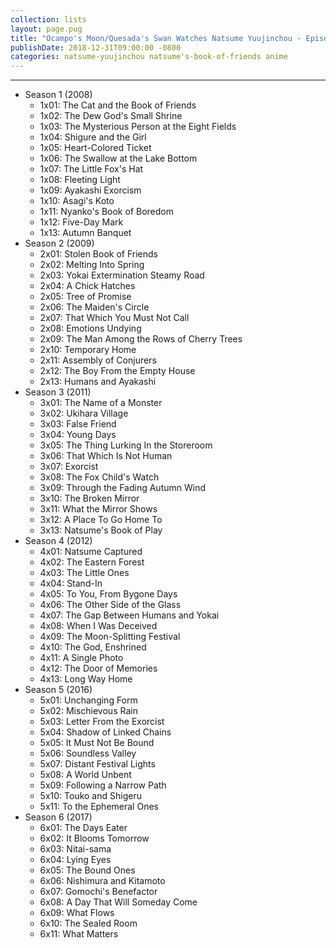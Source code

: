 ```yaml
---
collection: lists
layout: page.pug
title: "Ocampo's Moon/Quesada's Swan Watches Natsume Yuujinchou - Episode List"
publishDate: 2018-12-31T09:00:00 -0800
categories: natsume-yuujinchou natsume's-book-of-friends anime
---
```


---
<ul class="section-wrapper">
  <li><span class="section-no">Season 1 (2008)</span>
    <ul class="masterlink-wrapper">
      <li>1x01: The Cat and the Book of Friends</li>
      <li>1x02: The Dew God's Small Shrine</li>
      <li>1x03: The Mysterious Person at the Eight Fields</li>
      <li>1x04: Shigure and the Girl</li>
      <li>1x05: Heart-Colored Ticket</li>
      <li>1x06: The Swallow at the Lake Bottom</li>
      <li>1x07: The Little Fox's Hat</li>
      <li>1x08: Fleeting Light</li>
      <li>1x09: Ayakashi Exorcism</li>
      <li>1x10: Asagi's Koto</li>
      <li>1x11: Nyanko's Book of Boredom</li>
      <li>1x12: Five-Day Mark</li>
      <li>1x13: Autumn Banquet</li>
    </ul>
  </li>
  <li><span class="section-no">Season 2 (2009)</span>
    <ul class="masterlink-wrapper">
      <li>2x01: Stolen Book of Friends</li>
      <li>2x02: Melting Into Spring</li>
      <li>2x03: Yokai Extermination Steamy Road</li>
      <li>2x04: A Chick Hatches</li>
      <li>2x05: Tree of Promise</li>
      <li>2x06: The Maiden's Circle</li>
      <li>2x07: That Which You Must Not Call</li>
      <li>2x08: Emotions Undying</li>
      <li>2x09: The Man Among the Rows of Cherry Trees</li>
      <li>2x10: Temporary Home</li>
      <li>2x11: Assembly of Conjurers</li>
      <li>2x12: The Boy From the Empty House</li>
      <li>2x13: Humans and Ayakashi</li>
    </ul>
  </li>
  <li><span class="section-no">Season 3 (2011)</span>
    <ul class="masterlink-wrapper">
      <li>3x01: The Name of a Monster</li>
      <li>3x02: Ukihara Village</li>
      <li>3x03: False Friend</li>
      <li>3x04: Young Days</li>
      <li>3x05: The Thing Lurking In the Storeroom</li>
      <li>3x06: That Which Is Not Human</li>
      <li>3x07: Exorcist</li>
      <li>3x08: The Fox Child's Watch</li>
      <li>3x09: Through the Fading Autumn Wind</li>
      <li>3x10: The Broken Mirror</li>
      <li>3x11: What the Mirror Shows</li>
      <li>3x12: A Place To Go Home To</li>
      <li>3x13: Natsume's Book of Play</li>
    </ul>
  </li>
  <li><span class="section-no">Season 4 (2012)</span>
    <ul class="masterlink-wrapper">
      <li>4x01: Natsume Captured</li>
      <li>4x02: The Eastern Forest</li>
      <li>4x03: The Little Ones</li>
      <li>4x04: Stand-In</li>
      <li>4x05: To You, From Bygone Days</li>
      <li>4x06: The Other Side of the Glass</li>
      <li>4x07: The Gap Between Humans and Yokai</li>
      <li>4x08: When I Was Deceived</li>
      <li>4x09: The Moon-Splitting Festival</li>
      <li>4x10: The God, Enshrined</li>
      <li>4x11: A Single Photo</li>
      <li>4x12: The Door of Memories</li>
      <li>4x13: Long Way Home</li>
    </ul>
  </li>
  <li><span class="section-no">Season 5 (2016)</span>
    <ul class="masterlink-wrapper">
      <li>5x01: Unchanging Form</li>
      <li>5x02: Mischievous Rain</li>
      <li>5x03: Letter From the Exorcist</li>
      <li>5x04: Shadow of Linked Chains</li>
      <li>5x05: It Must Not Be Bound</li>
      <li>5x06: Soundless Valley</li>
      <li>5x07: Distant Festival Lights</li>
      <li>5x08: A World Unbent</li>
      <li>5x09: Following a Narrow Path</li>
      <li>5x10: Touko and Shigeru</li>
      <li>5x11: To the Ephemeral Ones</li>
    </ul>
  </li>
  <li><span class="section-no">Season 6 (2017)</span>
    <ul class="masterlink-wrapper">
      <li>6x01: The Days Eater</li>
      <li>6x02: It Blooms Tomorrow</li>
      <li>6x03: Nitai-sama</li>
      <li>6x04: Lying Eyes</li>
      <li>6x05: The Bound Ones</li>
      <li>6x06: Nishimura and Kitamoto</li>
      <li>6x07: Gomochi's Benefactor</li>
      <li>6x08: A Day That Will Someday Come</li>
      <li>6x09: What Flows</li>
      <li>6x10: The Sealed Room</li>
      <li>6x11: What Matters</li>
    </ul>
  </li>
</ul>

